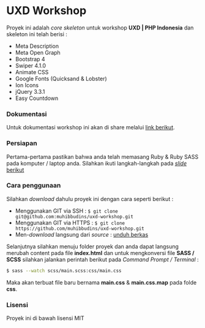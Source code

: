 # UXD Workshop

Proyek ini adalah *core skeleton* untuk workshop **UXD | PHP Indonesia** dan skeleton ini telah berisi :

- Meta Description
- Meta Open Graph
- Bootstrap 4
- Swiper 4.1.0
- Animate CSS
- Google Fonts (Quicksand & Lobster)
- Ion Icons
- jQuery 3.3.1
- Easy Countdown

### Dokumentasi

Untuk dokumentasi workshop ini akan di share melalui [link berikut](/).

### Persiapan

Pertama-pertama pastikan bahwa anda telah memasang Ruby & Ruby SASS pada komputer / laptop anda. Silahkan ikuti langkah-langkah pada [*slide* berikut](/)

### Cara penggunaan

Silahkan *download* dahulu proyek ini dengan cara seperti berikut :

- Menggunakan GIT via SSH :
  `$ git clone git@github.com:muhibbudins/uxd-workshop.git`
- Menggunakan GIT via HTTPS :
  `$ git clone https://github.com/muhibbudins/uxd-workshop.git`
- Men-*download* langsung dari *source* :
  [unduh berkas](https://github.com/muhibbudins/uxd-workshop/archive/master.zip)

Selanjutnya silahkan menuju folder proyek dan anda dapat langsung merubah content pada file **index.html** dan untuk mengkonversi file **SASS / SCSS** silahkan jalankan perintah berikut pada *Command Prompt / Terminal* :

``` bash
$ sass --watch scss/main.scss:css/main.css
```

Maka akan terbuat file baru bernama **main.css** & **main.css.map** pada folde **css**.

### Lisensi

Proyek ini di bawah lisensi MIT
